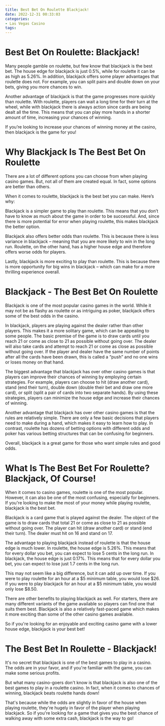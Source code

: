```yaml
---
title: Best Bet On Roulette Blackjack!
date: 2022-12-31 00:33:03
categories:
- Las Vegas Casino
tags:
---
```



#  Best Bet On Roulette: Blackjack!

Many people gamble on roulette, but few know that blackjack is the best bet. The house edge for blackjack is just 0.5%, while for roulette it can be as high as 5.26%. In addition, blackjack offers some player advantages that roulette does not. For example, you can split pairs and double down on your bets, giving you more chances to win.

Another advantage of blackjack is that the game progresses more quickly than roulette. With roulette, players can wait a long time for their turn at the wheel, while with blackjack there is always action since cards are being dealt all the time. This means that you can play more hands in a shorter amount of time, increasing your chances of winning.

If you’re looking to increase your chances of winning money at the casino, then blackjack is the game for you!

#  Why Blackjack Is The Best Bet On Roulette

There are a lot of different options you can choose from when playing casino games. But, not all of them are created equal. In fact, some options are better than others.

When it comes to roulette, blackjack is the best bet you can make. Here’s why:

Blackjack is a simpler game to play than roulette. This means that you don’t have to know as much about the game in order to be successful. And, since there is more potential for error when playing roulette, this makes blackjack the better option.

Blackjack also offers better odds than roulette. This is because there is less variance in blackjack – meaning that you are more likely to win in the long run. Roulette, on the other hand, has a higher house edge and therefore offers worse odds for players.

Lastly, blackjack is more exciting to play than roulette. This is because there is more opportunity for big wins in blackjack – which can make for a more thrilling experience overall.

#  Blackjack - The Best Bet On Roulette

Blackjack is one of the most popular casino games in the world. While it may not be as flashy as roulette or as intriguing as poker, blackjack offers some of the best odds in the casino.

In blackjack, players are playing against the dealer rather than other players. This makes it a more solitary game, which can be appealing to some people. The basic premise of the game is to draw cards until you reach 21 or come as close to 21 as possible without going over. The dealer will also take cards and attempt to reach 21 or come as close as possible without going over. If the player and dealer have the same number of points after all the cards have been drawn, this is called a “push” and no one wins or loses money on that hand.

The biggest advantage that blackjack has over other casino games is that players can improve their chances of winning by employing certain strategies. For example, players can choose to hit (draw another card), stand (end their turn), double down (double their bet and draw one more card), or split (split a pair of cards into two separate hands). By using these strategies, players can minimize the house edge and increase their chances of winning.

Another advantage that blackjack has over other casino games is that the rules are relatively simple. There are only a few basic decisions that players need to make during a hand, which makes it easy to learn how to play. In contrast, roulette has dozens of betting options with different odds and poker has various betting structures that can be confusing for beginners.

Overall, blackjack is a great game for those who want simple rules and good odds.

#  What Is The Best Bet For Roulette? Blackjack, Of Course!

When it comes to casino games, roulette is one of the most popular. However, it can also be one of the most confusing, especially for beginners. If you're looking to make the most of your money while playing roulette, blackjack is the best bet.

Blackjack is a card game that is played against the dealer. The object of the game is to draw cards that total 21 or come as close to 21 as possible without going over. The player can hit (draw another card) or stand (end their turn). The dealer must hit on 16 and stand on 17.

The advantage to playing blackjack instead of roulette is that the house edge is much lower. In roulette, the house edge is 5.26%. This means that for every dollar you bet, you can expect to lose 5 cents in the long run. In blackjack, the house edge is just 0.17%. This means that for every dollar you bet, you can expect to lose just 1.7 cents in the long run.

This may not seem like a big difference, but it can add up over time. If you were to play roulette for an hour at a $5 minimum table, you would lose $26. If you were to play blackjack for an hour at a $5 minimum table, you would only lose $8.50.

There are other benefits to playing blackjack as well. For starters, there are many different variants of the game available so players can find one that suits them best. Blackjack is also a relatively fast-paced game which makes it more exciting than some of the other casino games available.

So if you're looking for an enjoyable and exciting casino game with a lower house edge, blackjack is your best bet!

#  The Best Bet In Roulette - Blackjack!

It's no secret that blackjack is one of the best games to play in a casino. The odds are in your favor, and if you're familiar with the game, you can make some serious profits.

But what many casino-goers don't know is that blackjack is also one of the best games to play in a roulette casino. In fact, when it comes to chances of winning, blackjack beats roulette hands down!

That's because while the odds are slightly in favor of the house when playing roulette, they're hugely in favor of the player when playing blackjack. So if you're looking for a game that gives you the best chance of walking away with some extra cash, blackjack is the way to go!